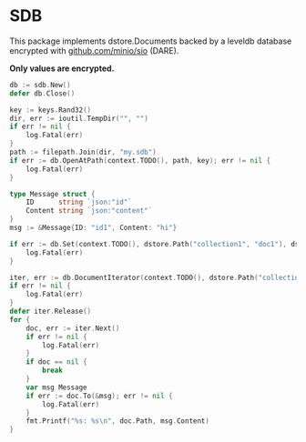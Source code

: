 # SDB

This package implements dstore.Documents backed by a leveldb database encrypted with [github.com/minio/sio](https://github.com/minio/sio) (DARE).

**Only values are encrypted.**

```go
db := sdb.New()
defer db.Close()

key := keys.Rand32()
dir, err := ioutil.TempDir("", "")
if err != nil {
    log.Fatal(err)
}
path := filepath.Join(dir, "my.sdb")
if err := db.OpenAtPath(context.TODO(), path, key); err != nil {
    log.Fatal(err)
}

type Message struct {
    ID      string `json:"id"`
    Content string `json:"content"`
}
msg := &Message{ID: "id1", Content: "hi"}

if err := db.Set(context.TODO(), dstore.Path("collection1", "doc1"), dstore.From(msg)); err != nil {
    log.Fatal(err)
}

iter, err := db.DocumentIterator(context.TODO(), dstore.Path("collection1"))
if err != nil {
    log.Fatal(err)
}
defer iter.Release()
for {
    doc, err := iter.Next()
    if err != nil {
        log.Fatal(err)
    }
    if doc == nil {
        break
    }
    var msg Message
    if err := doc.To(&msg); err != nil {
        log.Fatal(err)
    }
    fmt.Printf("%s: %s\n", doc.Path, msg.Content)
}
```
